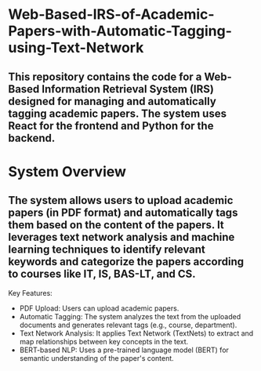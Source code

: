 # Web-Based-IRS-of-Academic-Papers-with-Automatic-Tagging-using-Text-Network
## This repository contains the code for a Web-Based Information Retrieval System (IRS) designed for managing and automatically tagging academic papers. The system uses React for the frontend and Python for the backend.

# System Overview
## The system allows users to upload academic papers (in PDF format) and automatically tags them based on the content of the papers. It leverages text network analysis and machine learning techniques to identify relevant keywords and categorize the papers according to courses like IT, IS, BAS-LT, and CS.

Key Features:

- PDF Upload: Users can upload academic papers.
- Automatic Tagging: The system analyzes the text from the uploaded documents and generates relevant tags (e.g., course, department).
- Text Network Analysis: It applies Text Network (TextNets) to extract and map relationships between key concepts in the text.
- BERT-based NLP: Uses a pre-trained language model (BERT) for semantic understanding of the paper's content.
